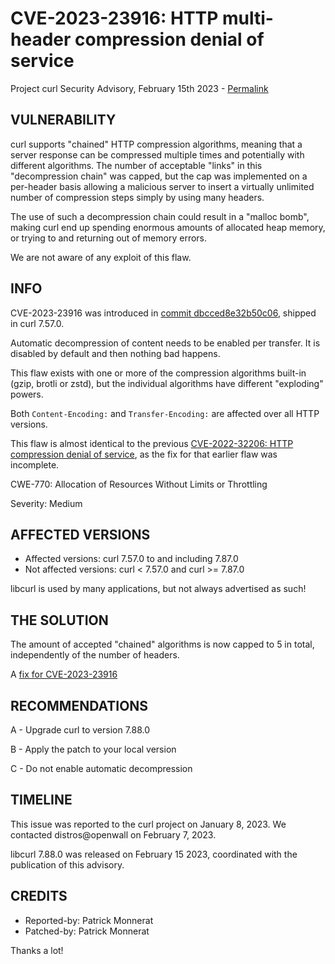 CVE-2023-23916: HTTP multi-header compression denial of service
===============================================================

Project curl Security Advisory, February 15th 2023 -
[Permalink](https://curl.se/docs/CVE-2023-23916.html)

VULNERABILITY
-------------

curl supports "chained" HTTP compression algorithms, meaning that a server
response can be compressed multiple times and potentially with different
algorithms. The number of acceptable "links" in this "decompression chain" was
capped, but the cap was implemented on a per-header basis allowing a malicious
server to insert a virtually unlimited number of compression steps simply by
using many headers.

The use of such a decompression chain could result in a "malloc bomb", making
curl end up spending enormous amounts of allocated heap memory, or trying to
and returning out of memory errors.

We are not aware of any exploit of this flaw.

INFO
----

CVE-2023-23916 was introduced in [commit
dbcced8e32b50c06](https://github.com/curl/curl/commit/dbcced8e32b50c06),
shipped in curl 7.57.0.

Automatic decompression of content needs to be enabled per transfer. It is
disabled by default and then nothing bad happens.

This flaw exists with one or more of the compression algorithms built-in
(gzip, brotli or zstd), but the individual algorithms have different
"exploding" powers.

Both `Content-Encoding:` and `Transfer-Encoding:` are affected over all HTTP
versions.

This flaw is almost identical to the previous [CVE-2022-32206: HTTP
compression denial of service](https://curl.se/docs/CVE-2022-32206.html), as
the fix for that earlier flaw was incomplete.

CWE-770: Allocation of Resources Without Limits or Throttling

Severity: Medium

AFFECTED VERSIONS
-----------------

- Affected versions: curl 7.57.0 to and including 7.87.0
- Not affected versions: curl < 7.57.0 and curl >= 7.87.0

libcurl is used by many applications, but not always advertised as such!

THE SOLUTION
------------

The amount of accepted "chained" algorithms is now capped to 5 in total,
independently of the number of headers.

A [fix for CVE-2023-23916](https://github.com/curl/curl/commit/119fb187192a9ea13dc)

RECOMMENDATIONS
--------------

 A - Upgrade curl to version 7.88.0

 B - Apply the patch to your local version
 
 C - Do not enable automatic decompression
 
TIMELINE
--------

This issue was reported to the curl project on January 8, 2023. We contacted
distros@openwall on February 7, 2023.

libcurl 7.88.0 was released on February 15 2023, coordinated with the
publication of this advisory.

CREDITS
-------

- Reported-by: Patrick Monnerat
- Patched-by: Patrick Monnerat

Thanks a lot!
